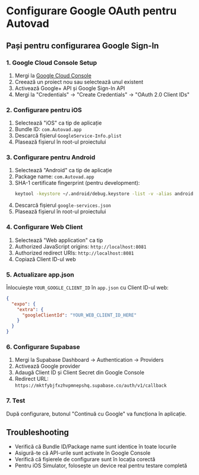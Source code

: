 # Configurare Google OAuth pentru Autovad

## Pași pentru configurarea Google Sign-In

### 1. Google Cloud Console Setup

1. Mergi la [Google Cloud Console](https://console.cloud.google.com/)
2. Creează un proiect nou sau selectează unul existent
3. Activează Google+ API și Google Sign-In API
4. Mergi la "Credentials" → "Create Credentials" → "OAuth 2.0 Client IDs"

### 2. Configurare pentru iOS

1. Selectează "iOS" ca tip de aplicație
2. Bundle ID: `com.Autovad.app`
3. Descarcă fișierul `GoogleService-Info.plist`
4. Plasează fișierul în root-ul proiectului

### 3. Configurare pentru Android

1. Selectează "Android" ca tip de aplicație
2. Package name: `com.Autovad.app`
3. SHA-1 certificate fingerprint (pentru development):
   ```bash
   keytool -keystore ~/.android/debug.keystore -list -v -alias androiddebugkey -storepass android -keypass android
   ```
4. Descarcă fișierul `google-services.json`
5. Plasează fișierul în root-ul proiectului

### 4. Configurare Web Client

1. Selectează "Web application" ca tip
2. Authorized JavaScript origins: `http://localhost:8081`
3. Authorized redirect URIs: `http://localhost:8081`
4. Copiază Client ID-ul web

### 5. Actualizare app.json

Înlocuiește `YOUR_GOOGLE_CLIENT_ID` în `app.json` cu Client ID-ul web:

```json
{
  "expo": {
    "extra": {
      "googleClientId": "YOUR_WEB_CLIENT_ID_HERE"
    }
  }
}
```

### 6. Configurare Supabase

1. Mergi la Supabase Dashboard → Authentication → Providers
2. Activează Google provider
3. Adaugă Client ID și Client Secret din Google Console
4. Redirect URL: `https://mktfybjfxzhvpmnepshq.supabase.co/auth/v1/callback`

### 7. Test

După configurare, butonul "Continuă cu Google" va funcționa în aplicație.

## Troubleshooting

- Verifică că Bundle ID/Package name sunt identice în toate locurile
- Asigură-te că API-urile sunt activate în Google Console
- Verifică că fișierele de configurare sunt în locația corectă
- Pentru iOS Simulator, folosește un device real pentru testare completă 